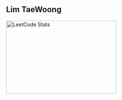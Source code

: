 ## Lim TaeWoong

<div>
    <img src="https://leetcard.jacoblin.cool/zhzkal2?theme=catppuccinMocha&font=Sintony" alt="LeetCode Stats" width="300" height="200" />
</div>



<!--
**zhzkal2/zhzkal2** is a ✨ _special_ ✨ repository because its `README.md` (this file) appears on your GitHub profile.

Here are some ideas to get you started:

- 🔭 I’m currently working on ...
- 🌱 I’m currently learning ...
- 👯 I’m looking to collaborate on ...
- 🤔 I’m looking for help with ...
- 💬 Ask me about ...
- 📫 How to reach me: ...
- 😄 Pronouns: ...
- ⚡ Fun fact: ...
-->
